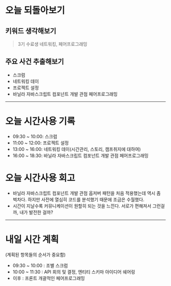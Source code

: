 # 오늘 되돌아보기

## 키워드 생각해보기
> 3기 수료생 네트워킹, 페어프로그래밍

## 주요 사건 추출해보기
- 스크럼
- 네트워킹 데이
- 프로젝트 설정
- 바닐라 자바스크립트 컴포넌트 개발 관점 페어프로그래밍

---

# 오늘 시간사용 기록
- 09:30 ~ 10:00: 스크럼
- 11:00 ~ 12:00: 프로젝트 설정
- 13:00 ~ 16:00: 네트워킹 데이(시간관리, 스토리, 캠프취지에 대하여)
- 16:00 ~ 18:30: 바닐라 자바스크립트 컴포넌트 개발 관점 페어프로그래밍


# 오늘 시간사용 회고
- 바닐라 자바스크립트 컴포넌트 개발 관점 옵저버 패턴을 처음 적용했는데 역시 좀 벅차다. 하지만 사전에 열심히 코드를 분석했기 때문에 조금은 수월했다.
- 시간이 지날수록 커뮤니케이션이 원할히 되는 것을 느낀다. 서로가 편해져서 그런걸까, 내가 발전한 걸까?

---

# 내일 시간 계획
(계획된 항목들의 순서가 중요함)
- 09:30 ~ 10:00 : 조별 스크럼
- 10:00 ~ 11:30 : API 회의 및 결정, 엔티티 스키마 아이디어 쉐어링
- 이후 : 프론트 개괄적인 페어프로그래밍
